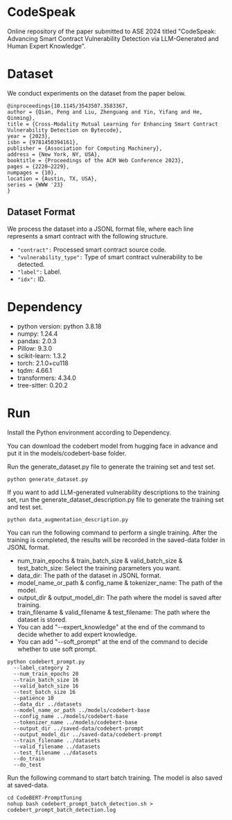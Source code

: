 # CodeSpeak
Online repository of the paper submitted to ASE 2024 titled "CodeSpeak: Advancing Smart Contract Vulnerability Detection via LLM-Generated and Human Expert Knowledge".

# Dataset

We conduct experiments on the dataset from the paper below.

```
@inproceedings{10.1145/3543507.3583367,
author = {Qian, Peng and Liu, Zhenguang and Yin, Yifang and He, Qinming},
title = {Cross-Modality Mutual Learning for Enhancing Smart Contract Vulnerability Detection on Bytecode},
year = {2023},
isbn = {9781450394161},
publisher = {Association for Computing Machinery},
address = {New York, NY, USA},
booktitle = {Proceedings of the ACM Web Conference 2023},
pages = {2220–2229},
numpages = {10},
location = {Austin, TX, USA},
series = {WWW '23}
}
```

## Dataset Format

We process the dataset into a JSONL format file, where each line represents a smart contract with the following structure.

- `"contract":` Processed smart contract source code.
- `"vulnerability_type":` Type of smart contract vulnerability to be detected.
- `"label":` Label.
- `"idx":` ID.

# Dependency

* python version: python 3.8.18
* numpy: 1.24.4
* pandas: 2.0.3
* Pillow: 9.3.0
* scikit-learn: 1.3.2
* torch: 2.1.0+cu118
* tqdm: 4.66.1
* transformers: 4.34.0
* tree-sitter: 0.20.2

# Run

Install the Python environment according to Dependency.

You can download the codebert model from hugging face in advance and put it in the models/codebert-base folder.

Run the generate_dataset.py file to generate the training set and test set.

```
python generate_dataset.py
```

If you want to add LLM-generated vulnerability descriptions to the training set, run the generate_dataset_description.py file to generate the training set and test set.

```
python data_augmentation_description.py
```

You can run the following command to perform a single training. After the training is completed, the results will be recorded in the saved-data folder in JSONL format.

- num_train_epochs &  train_batch_size & valid_batch_size & test_batch_size: Select the training parameters you want.
- data_dir: The path of the dataset in JSONL format.
- model_name_or_path & config_name & tokenizer_name: The path of the model.
- output_dir & output_model_dir: The path where the model is saved after training.
- train_filename & valid_filename & test_filename: The path where the dataset is stored.
- You can add "--expert_knowledge" at the end of the command to decide whether to add expert knowledge.
- You can add "--soft_prompt" at the end of the command to decide whether to use soft prompt.

```
python codebert_prompt.py
  --label_category 2
  --num_train_epochs 20 
  --train_batch_size 16 
  --valid_batch_size 16 
  --test_batch_size 16 
  --patience 10 
  --data_dir ../datasets 
  --model_name_or_path ../models/codebert-base 
  --config_name ../models/codebert-base 
  --tokenizer_name ../models/codebert-base 
  --output_dir ../saved-data/codebert-prompt 
  --output_model_dir ../saved-data/codebert-prompt 
  --train_filename ../datasets 
  --valid_filename ../datasets
  --test_filename ../datasets
  --do_train
  --do_test
```

Run the following command to start batch training.  The model is also saved at saved-data.

```
cd CodeBERT-PromptTuning
nohup bash codebert_prompt_batch_detection.sh > codebert_prompt_batch_detection.log
```





